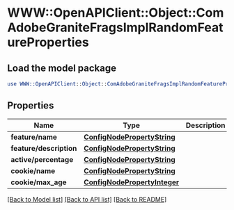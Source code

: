 # WWW::OpenAPIClient::Object::ComAdobeGraniteFragsImplRandomFeatureProperties

## Load the model package
```perl
use WWW::OpenAPIClient::Object::ComAdobeGraniteFragsImplRandomFeatureProperties;
```

## Properties
Name | Type | Description | Notes
------------ | ------------- | ------------- | -------------
**feature/name** | [**ConfigNodePropertyString**](ConfigNodePropertyString.md) |  | [optional] 
**feature/description** | [**ConfigNodePropertyString**](ConfigNodePropertyString.md) |  | [optional] 
**active/percentage** | [**ConfigNodePropertyString**](ConfigNodePropertyString.md) |  | [optional] 
**cookie/name** | [**ConfigNodePropertyString**](ConfigNodePropertyString.md) |  | [optional] 
**cookie/max_age** | [**ConfigNodePropertyInteger**](ConfigNodePropertyInteger.md) |  | [optional] 

[[Back to Model list]](../README.md#documentation-for-models) [[Back to API list]](../README.md#documentation-for-api-endpoints) [[Back to README]](../README.md)



